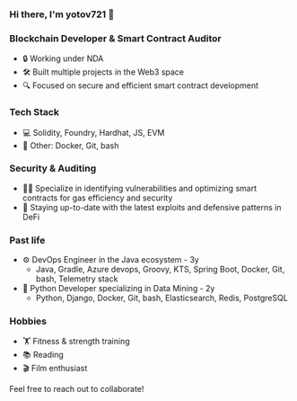 ### Hi there, I'm yotov721 👋

### **Blockchain Developer & Smart Contract Auditor**  
- 🔒 Working under NDA  
- 🛠️ Built multiple projects in the Web3 space  
- 🔍 Focused on secure and efficient smart contract development

### Tech Stack
- 💻 Solidity, Foundry, Hardhat, JS, EVM
- 🧪 Other: Docker, Git, bash

### Security & Auditing
 - 🕵️‍♂️ Specialize in identifying vulnerabilities and optimizing smart contracts for gas efficiency and security
 - 📌 Staying up-to-date with the latest exploits and defensive patterns in DeFi

### Past life
- ⚙️ DevOps Engineer in the Java ecosystem - 3y
  - Java, Gradle, Azure devops, Groovy, KTS, Spring Boot, Docker, Git, bash, Telemetry stack
- 🐍 Python Developer specializing in Data Mining - 2y
  - Python, Django, Docker, Git, bash, Elasticsearch, Redis, PostgreSQL

### Hobbies
- 🏋️ Fitness & strength training
- 📚 Reading
- 🎬 Film enthusiast

Feel free to reach out to collaborate!

